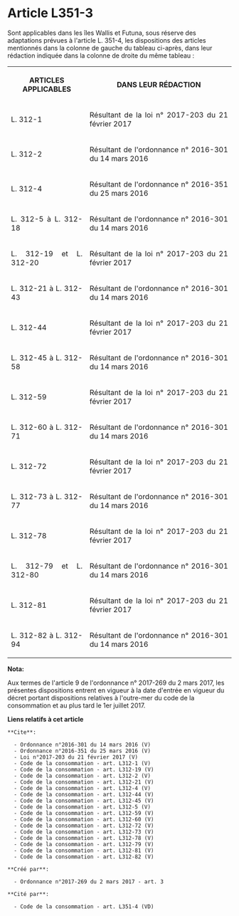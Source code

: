 # Article L351-3

Sont applicables dans les îles Wallis et Futuna, sous réserve des adaptations prévues à l'article L. 351-4, les dispositions
des articles mentionnés dans la colonne de gauche du tableau ci-après, dans leur rédaction indiquée dans la colonne de droite
du même tableau : 

<table>
      <tbody>
        <tr>
          <th>

ARTICLES APPLICABLES 

</th>
          <th>

DANS LEUR RÉDACTION 

</th>
        </tr>
        <tr>
          <td align="justify">

L. 312-1 

</td>
          <td align="justify">

Résultant de la loi n° 2017-203 du 21 février 2017 

</td>
        </tr>
        <tr>
          <td align="justify">

L. 312-2 

</td>
          <td align="justify">

Résultant de l'ordonnance n° 2016-301 du 14 mars 2016 

</td>
        </tr>
        <tr>
          <td align="justify">

L. 312-4 

</td>
          <td align="justify">

Résultant de l'ordonnance n° 2016-351 du 25 mars 2016 

</td>
        </tr>
        <tr>
          <td align="justify">

L. 312-5 à L. 312-18 

</td>
          <td align="justify">

Résultant de l'ordonnance n° 2016-301 du 14 mars 2016 

</td>
        </tr>
        <tr>
          <td align="justify">

L. 312-19 et L. 312-20 

</td>
          <td align="justify">

Résultant de la loi n° 2017-203 du 21 février 2017 

</td>
        </tr>
        <tr>
          <td align="justify">

L. 312-21 à L. 312-43 

</td>
          <td align="justify">

Résultant de l'ordonnance n° 2016-301 du 14 mars 2016 

</td>
        </tr>
        <tr>
          <td align="justify">

L. 312-44 

</td>
          <td align="justify">

Résultant de la loi n° 2017-203 du 21 février 2017 

</td>
        </tr>
        <tr>
          <td align="justify">

L. 312-45 à L. 312-58 

</td>
          <td align="justify">

Résultant de l'ordonnance n° 2016-301 du 14 mars 2016 

</td>
        </tr>
        <tr>
          <td align="justify">

L. 312-59 

</td>
          <td align="justify">

Résultant de la loi n° 2017-203 du 21 février 2017 

</td>
        </tr>
        <tr>
          <td align="justify">

L. 312-60 à L. 312-71 

</td>
          <td align="justify">

Résultant de l'ordonnance n° 2016-301 du 14 mars 2016 

</td>
        </tr>
        <tr>
          <td align="justify">

L. 312-72 

</td>
          <td align="justify">

Résultant de la loi n° 2017-203 du 21 février 2017 

</td>
        </tr>
        <tr>
          <td align="justify">

L. 312-73 à L. 312-77 

</td>
          <td align="justify">

Résultant de l'ordonnance n° 2016-301 du 14 mars 2016 

</td>
        </tr>
        <tr>
          <td align="justify">

L. 312-78 

</td>
          <td align="justify">

Résultant de la loi n° 2017-203 du 21 février 2017 

</td>
        </tr>
        <tr>
          <td align="justify">

L. 312-79 et L. 312-80 

</td>
          <td align="justify">

Résultant de l'ordonnance n° 2016-301 du 14 mars 2016 

</td>
        </tr>
        <tr>
          <td align="justify">

L. 312-81 

</td>
          <td align="justify">

Résultant de la loi n° 2017-203 du 21 février 2017 

</td>
        </tr>
        <tr>
          <td align="justify">

L. 312-82 à L. 312-94

</td>
          <td align="justify">

Résultant de l'ordonnance n° 2016-301 du 14 mars 2016

</td>
        </tr>
      </tbody>
    </table>

**Nota:**

Aux termes de l'article 9 de l'ordonnance n° 2017-269 du 2 mars 2017,   les présentes dispositions entrent en vigueur à la
date d'entrée en   vigueur du décret portant dispositions relatives à l'outre-mer du code   de la consommation et au plus
tard le 1er juillet 2017.

**Liens relatifs à cet article**

	**Cite**:

	  - Ordonnance n°2016-301 du 14 mars 2016 (V)
	  - Ordonnance n°2016-351 du 25 mars 2016 (V)
	  - Loi n°2017-203 du 21 février 2017 (V)
	  - Code de la consommation - art. L312-1 (V)
	  - Code de la consommation - art. L312-19 (V)
	  - Code de la consommation - art. L312-2 (V)
	  - Code de la consommation - art. L312-21 (V)
	  - Code de la consommation - art. L312-4 (V)
	  - Code de la consommation - art. L312-44 (V)
	  - Code de la consommation - art. L312-45 (V)
	  - Code de la consommation - art. L312-5 (V)
	  - Code de la consommation - art. L312-59 (V)
	  - Code de la consommation - art. L312-60 (V)
	  - Code de la consommation - art. L312-72 (V)
	  - Code de la consommation - art. L312-73 (V)
	  - Code de la consommation - art. L312-78 (V)
	  - Code de la consommation - art. L312-79 (V)
	  - Code de la consommation - art. L312-81 (V)
	  - Code de la consommation - art. L312-82 (V)

	**Créé par**:

	  - Ordonnance n°2017-269 du 2 mars 2017 - art. 3

	**Cité par**:

	  - Code de la consommation - art. L351-4 (VD)
